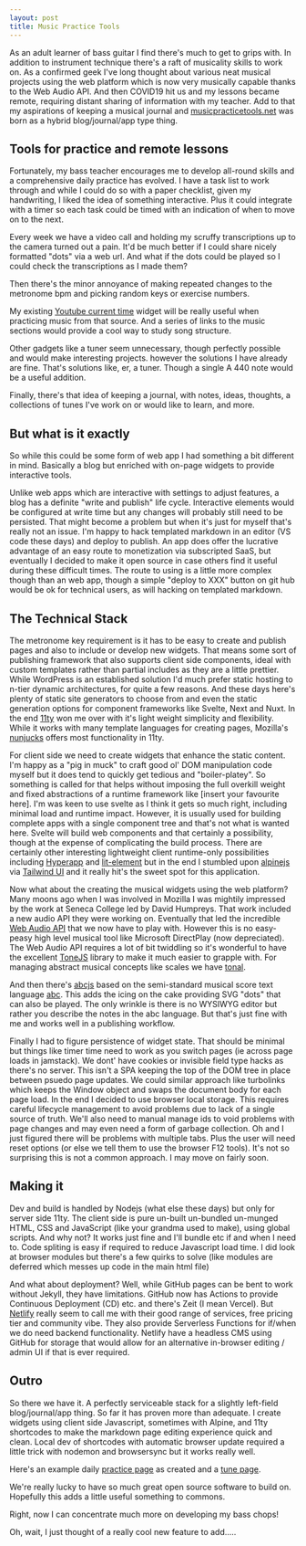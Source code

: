 ```yaml
---
layout: post
title: Music Practice Tools
---
```


<div class="message">
As an adult learner of bass guitar I find there's much to get to grips with. In addition to instrument technique there's a raft of musicality skills to work on. As a confirmed geek I've long thought about various neat musical projects using the web platform which is now very musically capable thanks to the Web Audio API. And then COVID19 hit us and my lessons became remote, requiring distant sharing of information with my teacher. Add to that my aspirations of keeping a musical journal and <a href="https://musicpracticetools.net">musicpracticetools.net</a> was born as a hybrid blog/journal/app type thing.
</div>

## Tools for practice and remote lessons

Fortunately, my bass teacher encourages me to develop all-round skills and a comprehensive daily practice has evolved. I have a task list to work through and while I could do so with a paper checklist, given my handwriting, I liked the idea of something interactive. Plus it could integrate with a timer so each task could be timed with an indication of when to move on to the next.

Every week we have a video call and holding my scruffy transcriptions up to the camera turned out a pain. It'd be much better if I could share nicely formatted "dots" via a web url. And what if the dots could be played so I could check the transcriptions as I made them?

Then there's the minor annoyance of making repeated changes to the metronome bpm and picking random keys or exercise numbers.

My existing [Youtube current time](https://github.com/music-practice-tools/youtube-current-time) widget will be really useful when practicing music from that source. And a series of links to the music sections would provide a cool way to study song structure.

Other gadgets like a tuner seem unnecessary, though perfectly possible and would make interesting projects. however the solutions I have already are fine. That's solutions like, er, a tuner. Though a single A 440 note would be a useful addition.

Finally, there's that idea of keeping a journal, with notes, ideas, thoughts, a collections of tunes I've work on or would like to learn, and more.

## But what is it exactly

So while this could be some form of web app I had something a bit different in mind. Basically a blog but enriched with on-page widgets to provide interactive tools.

Unlike web apps which are interactive with settings to adjust features, a blog has a definite "write and publish" life cycle. Interactive elements would be configured at write time but any changes will probably still need to be persisted. That might become a problem but when it's just for myself that's really not an issue. I'm happy to hack templated markdown in an editor (VS code these days) and deploy to publish. An app does offer the lucrative advantage of an easy route to monetization via subscripted SaaS, but eventually I decided to make it open source in case others find it useful during these difficult times. The route to using is a little more complex though than an web app, though a simple "deploy to XXX" button on git hub would be ok for technical users, as will hacking on templated markdown.

## The Technical Stack

The metronome key requirement is it has to be easy to create and publish pages and also to include or develop new widgets. That means some sort of publishing framework that also supports client side components, ideal with custom templates rather than partial includes as they are a little prettier. While WordPress is an established solution I'd much prefer static hosting to n-tier dynamic architectures, for quite a few reasons. And these days here's plenty of static site generators to choose from and even the static generation options for component frameworks like Svelte, Next and Nuxt. In the end [11ty](https://www.11ty.dev/) won me over with it's light weight simplicity and flexibility. While it works with many template languages for creating pages, Mozilla's [nunjucks](https://mozilla.github.io/nunjucks/) offers most functionality in 11ty.

For client side we need to create widgets that enhance the static content. I'm happy as a "pig in muck" to craft good ol' DOM manipulation code myself but it does tend to quickly get tedious and "boiler-platey". So something is called for that helps without imposing the full overkill weight and fixed abstractions of a runtime framework like [insert your favourite here]. I'm was keen to use svelte as I think it gets so much right, including minimal load and runtime impact. However, it is usually used for building complete apps with a single component tree and that's not what is wanted here. Svelte will build web components and that certainly a possibility, though at the expense of complicating the build process. There are certainly other interesting lightweight client runtime-only possibilities including [Hyperapp](https://hyperapp.dev/) and [lit-element](https://lit-element.polymer-project.org/) but in the end I stumbled upon [alpinejs](https://github.com/alpinejs/alpine) via [Tailwind UI](https://tailwindui.com/) and it really hit's the sweet spot for this application.

Now what about the creating the musical widgets using the web platform? Many moons ago when I was involved in Mozilla I was mightily impressed by the work at Seneca College led by David Humpreys. That work included a new audio API they were working on. Eventually that led the incredible [Web Audio API](https://developer.mozilla.org/en-US/docs/Web/API/Web_Audio_API) that we now have to play with. However this is no easy-peasy high level musical tool like Microsoft DirectPlay (now depreciated). The Web Audio API requires a lot of bit twiddling so it's wonderful to have the excellent [ToneJS](https://tonejs.github.io/) library to make it much easier to grapple with. For managing abstract musical concepts like scales we have [tonal](https://github.com/tonaljs/tonal).

And then there's [abcjs](https://paulrosen.github.io/abcjs/) based on the semi-standard musical score text language [abc](http://abcnotation.com/wiki/abc:standard:v2.1#first_and_second_repeats). This adds the icing on the cake providing SVG "dots" that can also be played. The only wrinkle is there is no WYSIWYG editor but rather you describe the notes in the abc language. But that's just fine with me and works well in a publishing workflow.

Finally I had to figure persistence of widget state. That should be minimal but things like timer time need to work as you switch pages (ie across page loads in jamstack). We dont' have cookies or invisible field type hacks as there's no server. This isn't a SPA keeping the top of the DOM tree in place between psuedo page updates. We could similar approach like turbolinks which keeps the Window object and swaps the document body for each page load. In the end I decided to use browser local storage. This requires careful lifecycle management to avoid problems due to lack of a single source of truth. We'll also need to manual manage ids to void problems with page changes and may even need a form of garbage collection. Oh and I just figured there will be problems with multiple tabs. Plus the user will need reset options (or else we tell them to use the browser F12 tools). It's not so surprising this is not a common approach. I may move on fairly soon.

## Making it

Dev and build is handled by Nodejs (what else these days) but only for server side 11ty. The client side is pure un-built un-bundled un-munged HTML, CSS and JavaScript (like your grandma used to make), using global scripts. And why not? It works just fine and I'll bundle etc if and when I need to. Code spliting is easy if required to reduce Javascript load time. I did look at browser modules but there's a few quirks to solve (like modules are deferred which messes up code in the main html file)

And what about deployment? Well, while GitHub pages can be bent to work without Jekyll, they have limitations. GitHub now has Actions to provide Continuous Deployment (CD) etc. and there's Zeit (I mean Vercel). But [Netlify](https://www.netlify.com/) really seem to call me with their good range of services, free pricing tier and community vibe. They also provide Serverless Functions for if/when we do need backend functionality. Netlify have a headless CMS using GitHub for storage that would allow for an alternative in-browser editing / admin UI if that is ever required.

## Outro

So there we have it. A perfectly serviceable stack for a slightly left-field blog/journal/app thing. So far it has  proven more than adequate. I create widgets using client side Javascript, sometimes with Alpine, and 11ty shortcodes to make the markdown page editing experience quick and clean. Local dev of shortcodes with automatic browser update required a little trick with nodemon and browsersync but it works really well.

Here's an example daily [practice page](https://github.com/music-practice-tools/music-practice-tools/blob/7c5b1ad3ec845e859e543f5fabd786c39a16338c/pages/activities/daily.md) as created and a [tune page](https://github.com/music-practice-tools/music-practice-tools/blob/7c5b1ad3ec845e859e543f5fabd786c39a16338c/pages/tunes/the-thrill-is-gone.md).

We're really lucky to have so much great open source software to build on. Hopefully this adds a little useful something to commons.

Right, now I can concentrate much more on developing my bass chops!

Oh, wait, I just thought of a really cool new feature to add.....
